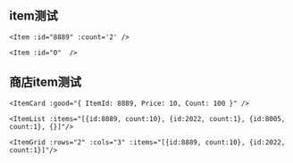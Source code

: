 ## item测试

```vue
<Item :id="8889" :count='2' />
```

<Item :id="8889" :count='2' :rand='30' />


```vue
<Item :id="0"  />
```

<Item :id="0"  />


## 商店item测试

```vue
<ItemCard :good="{ ItemId: 8889, Price: 10, Count: 100 }" />
```

<ItemCard :good="{ ItemId: 8889, Price: 10, Count: 100 }" />

```vue
<ItemList :items="[{id:8889, count:10}, {id:2022, count:1}, {id:8005, count:1}, {}]"/>
```

<ItemList :items="[{id:8889, count:10}, {id:2022, count:1}, {id:8005, count:1}, {}]"/>


```vue
<ItemGrid :rows="2" :cols="3" :items="[{id:8889, count:10}, {id:2022, count:1}]"/>
```

<ItemGrid :rows="2" :cols="3" :gap="2" :items="[{id:8889, count:10}, {id:2022, count:1}]"/>